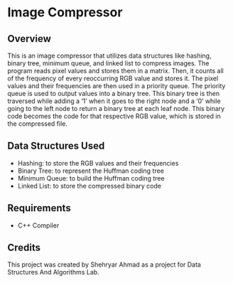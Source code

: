 # Image Compressor

## Overview
This is an image compressor that utilizes data structures like hashing, binary tree, minimum queue, and linked list to compress images. The program reads pixel values and stores them in a matrix. Then, it counts all of the frequency of every reoccurring RGB value and stores it. The pixel values and their frequencies are then used in a priority queue. The priority queue is used to output values into a binary tree. This binary tree is then traversed while adding a ‘1’ when it goes to the right node and a ‘0’ while going to the left node to return a binary tree at each leaf node. This binary code becomes the code for that respective RGB value, which is stored in the compressed file.

## Data Structures Used
- Hashing: to store the RGB values and their frequencies
- Binary Tree: to represent the Huffman coding tree
- Minimum Queue: to build the Huffman coding tree
- Linked List: to store the compressed binary code

## Requirements
- C++ Compiler

## Credits
This project was created by Shehryar Ahmad as a project for Data Structures And Algorithms Lab.

